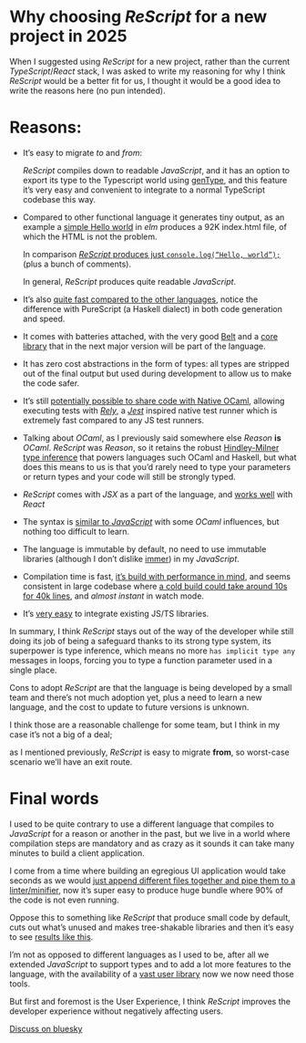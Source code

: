 Why choosing _ReScript_ for a new project in 2025
===

When I suggested using _ReScript_ for a new project, rather than the current _TypeScript_/_React_ stack,
I was asked to write my reasoning for why I think _ReScript_ would be a better fit for us,
I thought it would be a good idea to write the reasons here (no pun intended).

# Reasons:

- It’s easy to migrate _to_ and _from_:

  _ReScript_ compiles down to readable _JavaScript_, and it has an option to export its type to the Typescript world using [genType](https://rescript-lang.org/docs/manual/v11.0.0/typescript-integration), and this feature it’s very easy and convenient to integrate to a normal TypeScript codebase this way.

- Compared to other functional language it generates tiny output, as an example a [simple Hello world](https://github.com/bryanjenningz/25-elm-examples/blob/master/01-hello-world.elm) in _elm_ produces a 92K index.html file, of which the HTML is not the problem.

  In comparison [_ReScript_ produces just `console.log(“Hello, world”);`](https://rescript-lang.org/try?version=v11.1.4&module=commonjs&code=MIewdgziA2CmB00QHMAUAiAEraSA0ABAO4gBO0AJugJRA) (plus a bunch of comments).

  In general, _ReScript_ produces quite readable _JavaScript_.

- It’s also [quite fast compared to the other languages](https://unsafeperform.io/blog/2022-07-02-a_small_benchmark_for_functional_languages_targeting_web_browsers/), notice the difference with PureScript (a Haskell dialect) in both code generation and speed.

- It comes with batteries attached, with the very good [Belt](https://rescript-lang.org/docs/manual/v11.0.0/api/belt) and a [core library](https://rescript-lang.org/docs/manual/v11.0.0/api/core) that in the next major version will be part of the language.

- It has zero cost abstractions in the form of types: all types are stripped out of the final output but used during development to allow us to make the code safer.

- It’s still [potentially possible to share code with Native OCaml](https://github.com/kentaromiura/utopia/tree/test-latest-rescript), allowing executing tests with [_Rely_](https://www.npmjs.com/package/@reason-native/rely), a [_Jest_](https://jestjs.io/) inspired native test runner which is extremely fast compared to any JS test runners.

- Talking about _OCaml_, as I previously said somewhere else _Reason_ **is** _OCaml_.
_ReScript_ was _Reason_, so it retains the robust [Hindley-Milner type inference](https://en.wikipedia.org/wiki/Hindley%E2%80%93Milner_type_system) that powers languages such OCaml and Haskell, but what does this means to us is that you’d rarely need to type your parameters or return types and your code will still be strongly typed.

- _ReScript_ comes with _JSX_ as a part of the language, and [works well](https://github.com/kentaromiura/rescript-react-esbuild/blob/main/src/Main.res) with _React_

- The syntax is [similar to _JavaScript_](https://rescript-lang.org/docs/manual/v11.0.0/overview) with some _OCaml_ influences, but nothing too difficult to learn.

- The language is immutable by default, no need to use immutable libraries (although I don’t dislike [immer](https://immerjs.github.io/immer/)) in my _JavaScript_.

- Compilation time is fast, [it’s build with performance in mind](https://rescript-lang.org/docs/manual/v11.0.0/build-performance), and seems consistent in large codebase where [a cold build could take around 10s for 40k lines](https://forum.rescript-lang.org/t/people-with-large-codebases-what-are-the-compile-times-like/4176), and *almost instant* in watch mode.

- It’s [very easy](https://rescript-lang.org/docs/manual/v11.0.0/external) to integrate existing JS/TS libraries.

In summary, I think _ReScript_ stays out of the way of the developer while still doing its job of being a safeguard thanks to its strong type system, its superpower is type inference, which means no more `has implicit type any` messages in loops, forcing you to type a function parameter used in a single place.

Cons to adopt _ReScript_ are that the language is being developed by a small team and there’s not much adoption yet, plus a need to learn a new language, and the cost to update to future versions is unknown.

I think those are a reasonable challenge for some team, but I think in my case it’s not a big of a deal;

as I mentioned previously, _ReScript_ is easy to migrate **from**, so worst-case scenario we’ll have an exit route.

# Final words

I used to be quite contrary to use a different language that compiles to _JavaScript_ for a reason or another in the past, but we live in a world where compilation steps are mandatory and as crazy as it sounds it can take many minutes to build a client application.

I come from a time where building an egregious UI application would take seconds as we would [just append different files together and pipe them to a linter/minifier](https://mykenta.blogspot.com/2011/02/post-mortem-of-big-js-project-part-i.html), now it’s super easy to produce huge bundle where 90% of the code is not even running.

Oppose this to something like _ReScript_ that produce small code by default, cuts out what’s unused and makes tree-shakable libraries and then it’s easy to see [results like this](https://github.com/kentaromiura/rescript-react-esbuild/blob/actix/assets/lighthouse.png).

I’m not as opposed to different languages as I used to be, after all we extended _JavaScript_ to support types and to add a lot more features to the language, with the availability of a [vast user library](https://www.npmjs.com/) now we now need those tools.

But first and foremost is the User Experience,  I think _ReScript_ improves the developer experience without negatively affecting users.

[Discuss on bluesky](https://bsky.app/search?q=https%3A%2F%2Fcristian.tokyo%2Fblog%2FChoosing-ReScript-for-a-new-project)
